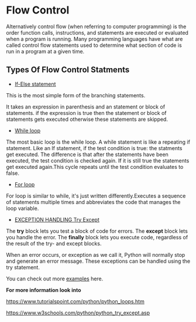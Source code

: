 # Flow Control

Alternatively  control flow (when referring to computer programming) is the order function calls, instructions, and statements are executed or evaluated when a program is running. Many programming languages have what are called control flow statements used to determine what section of code is run in a program at a given time.

## Types Of Flow Control Statments

 * [If-Else statement](./ifelse.md)

 This is the most simple form of the branching statements.

It takes an expression in parenthesis and an statement or block of statements. if the expression is true then the statement or block of statements gets executed otherwise these statements are skipped.

*  [While loop](./while.md)

  The most basic loop is the while loop. A while statement is like a repeating if statement. Like an If statement, if the test condition is true: the statments get executed. The difference is that after the statements have been executed, the test condition is checked again. If it is still true the statements get executed again.This cycle repeats until the test condition evaluates to false.

*  [For loop](./for.md)

  For loop is similar to while, it's just written differently.Executes a sequence of statements multiple times and abbreviates the code that manages the loop variable.

*  [EXCEPTION HANDLING Try Except](./tryExcept.md)

  The **try** block lets you test a block of code for errors.
  The **except** block lets you handle the error.
  The **finally** block lets you execute code, regardless of the result of the try- and except blocks.

  When an error occurs, or exception as we call it, Python will normally stop and generate an error message.
  These exceptions can be handled using the try statement.


  You can check out more [examples](./examples) here.


**For more information look into**

https://www.tutorialspoint.com/python/python_loops.htm

https://www.w3schools.com/python/python_try_except.asp
